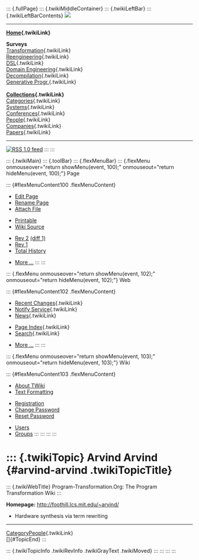 ::: {.fullPage}
::: {.twikiMiddleContainer}
::: {.twikiLeftBar}
::: {.twikiLeftBarContents}
![](../pub/transformation.gif)

------------------------------------------------------------------------

**[Home](WebHome){.twikiLink}**

**Surveys**\
[Transformation](ProgramTransformation){.twikiLink}\
[Reengineering](ReengineeringWiki){.twikiLink}\
[DSL](DomainSpecificLanguages){.twikiLink}\
[Domain Engineering](DomainEngineering){.twikiLink}\
[Decompilation](DeCompilation){.twikiLink}\
[Generative Progr.](GenerativeProgrammingWiki){.twikiLink}\
\
**[Collections](CategoryCollection){.twikiLink}**\
[Categories](CategoryCategory){.twikiLink}\
[Systems](TransformationSystems){.twikiLink}\
[Conferences](TransformationConferences){.twikiLink}\
[People](TransformationPeople){.twikiLink}\
[Companies](TransformationCompanies){.twikiLink}\
[Papers](CategoryPaper){.twikiLink}

------------------------------------------------------------------------

[![](../pub/rss.gif "RSS 1.0 feed")](WebRss@skin=rss)
:::
:::

::: {.twikiMain}
::: {.toolBar}
::: {.flexMenuBar}
::: {.flexMenu onmouseover="return showMenu(event, 100);" onmouseout="return hideMenu(event, 100);"}
Page

::: {#flexMenuContent100 .flexMenuContent}
-   [Edit
    Page](http://www.program-transformation.org/edit/Transform/ArvindArvind?t=1536826358)
-   [Rename
    Page](http://www.program-transformation.org/rename/Transform/ArvindArvind)
-   [Attach
    File](http://www.program-transformation.org/attach/Transform/ArvindArvind)

<!-- -->

-   [Printable](http://www.program-transformation.org/view/Transform/ArvindArvind?skin=print.pattern)
-   [Wiki
    Source](http://www.program-transformation.org/view/Transform/ArvindArvind?skin=text&raw=on&contenttype=text/plain)

<!-- -->

-   [Rev
    2](http://www.program-transformation.org/view/Transform/ArvindArvind?rev=1.2)
    [(diff 1)](http://www.program-transformation.org/rdiff/Transform/ArvindArvind?rev1=1.2&rev2=1.1)
-   [Rev
    1](http://www.program-transformation.org/view/Transform/ArvindArvind?rev=1.1)
-   [Total
    History](http://www.program-transformation.org/rdiff/Transform/ArvindArvind)

<!-- -->

-   [More
    \...](http://www.program-transformation.org/oops/Transform/ArvindArvind?template=oopsmore&param1=1.2&param2=1.2)
:::
:::

::: {.flexMenu onmouseover="return showMenu(event, 102);" onmouseout="return hideMenu(event, 102);"}
Web

::: {#flexMenuContent102 .flexMenuContent}
-   [Recent Changes](WebChanges){.twikiLink}
-   [Notify Service](WebNotify){.twikiLink}
-   [News](WebNews){.twikiLink}

<!-- -->

-   [Page Index](WebIndex){.twikiLink}
-   [Search](WebSearch){.twikiLink}

<!-- -->

-   [More
    \...](http://www.program-transformation.org/oops/Transform/ArvindArvind?template=oopsmore&param1=1.2&param2=1.2)
:::
:::

::: {.flexMenu onmouseover="return showMenu(event, 103);" onmouseout="return hideMenu(event, 103);"}
Wiki

::: {#flexMenuContent103 .flexMenuContent}
-   [About
    TWiki](http://www.program-transformation.org/view/TWiki/WebHome)
-   [Text
    Formatting](http://www.program-transformation.org/view/TWiki/TextFormattingRules)

<!-- -->

-   [Registration](http://www.program-transformation.org/view/TWiki/TWikiRegistration)
-   [Change
    Password](http://www.program-transformation.org/view/TWiki/ChangePassword)
-   [Reset
    Password](http://www.program-transformation.org/view/TWiki/ResetPassword)

<!-- -->

-   [Users](http://www.program-transformation.org/view/Main/TWikiUsers)
-   [Groups](http://www.program-transformation.org/view/Main/TWikiGroups)
:::
:::
:::
:::

::: {.twikiTopic}
Arvind Arvind {#arvind-arvind .twikiTopicTitle}
=============

::: {.twikiWebTitle}
Program-Transformation.Org: The Program Transformation Wiki
:::

**Homepage:** <http://foothill.lcs.mit.edu/~arvind/>

-   Hardware synthesis via term rewriting

------------------------------------------------------------------------

[CategoryPeople](CategoryPeople){.twikiLink}\
[]{#TopicEnd}
:::

::: {.twikiTopicInfo .twikiRevInfo .twikiGrayText .twikiMoved}
:::
:::
:::
:::
